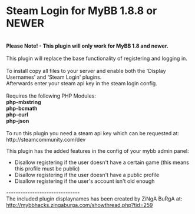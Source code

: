 Steam Login for MyBB 1.8.8 or NEWER
===================
<br/>
<strong>Please Note! - This plugin will only work for MyBB 1.8 and newer.</strong><br/>
<br/>
This plugin will replace the base functionality of registering and logging in.<br/>
<br/>
To install copy all files to your server and enable both the 'Display Usernames' and 'Steam Login' plugins.<br/>
Afterwards enter your steam api key in the steam login config.<br/>
<br/>
Requires the following PHP Modules:<br/>
<strong>php-mbstring <br/>
php-bcmath<br/>
php-curl<br/>
php-json</strong><br/>
<br/>
To run this plugin you need a steam api key which can be requested at:<br/>
http://steamcommunity.com/dev<br/>

This plugin has the added features in the config of your mybb admin panel:
* Disallow registering if the user doesn't have a certain game (this means this profile must be public)
* Disallow registering if the user doesn't have a public profile
* Disallow registering if the user's account isn't old enough

-------------------------------<br/>
The included plugin displaynames has been created by ZiNgA BuRgA at:<br/>
http://mybbhacks.zingaburga.com/showthread.php?tid=259
